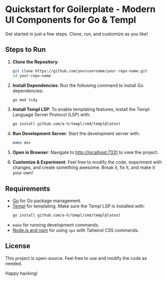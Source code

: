 # Quickstart for Goilerplate - Modern UI Components for Go & Templ

Get started in just a few steps. Clone, run, and customize as you like!

## Steps to Run

1. **Clone the Repository**:

   ```bash
   git clone https://github.com/yourusername/your-repo-name.git
   cd your-repo-name
   ```

2. **Install Dependencies**:
   Run the following command to install Go dependencies:

   ```bash
   go mod tidy
   ```

3. **Install Templ LSP**:
   To enable templating features, install the Templ Language Server Protocol (LSP) with:

   ```bash
   go install github.com/a-h/templ/cmd/templ@latest
   ```

4. **Run Development Server**:
   Start the development server with:

   ```bash
   make dev
   ```

5. **Open in Browser**:
   Navigate to [http://localhost:7331](http://localhost:7331) to view the project.

6. **Customize & Experiment**:
   Feel free to modify the code, experiment with changes, and create something awesome. Break it, fix it, and make it your own!

## Requirements

- [Go](https://golang.org/dl/) for Go package management.
- [Templ](https://templ.guide/) for templating. Make sure the Templ LSP is installed with:
  ```bash
  go install github.com/a-h/templ/cmd/templ@latest
  ```
- `make` for running development commands.
- [Node.js and npm](https://nodejs.org/) for using `npx` with Tailwind CSS commands.

## License

This project is open-source. Feel free to use and modify the code as needed.

Happy hacking!
